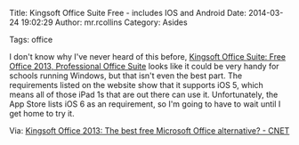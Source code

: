 Title: Kingsoft Office Suite Free - includes IOS and Android
Date: 2014-03-24 19:02:29
Author: mr.rcollins
Category: Asides

Tags: office

I don't know why I've never heard of this before, [Kingsoft Office Suite: Free Office 2013, Professional Office Suite](http://www.kingsoftstore.com/) looks like it could be very handy for schools running Windows, but that isn't even the best part. The requirements listed on the website show that it supports iOS 5, which means all of those iPad 1s that are out there can use it. Unfortunately, the App Store lists iOS 6 as an requirement, so I'm going to have to wait until I get home to try it. 

Via: [Kingsoft Office 2013: The best free Microsoft Office alternative? - CNET](http://www.cnet.com/news/kingsoft-office-2013-the-best-free-microsoft-office-alternative/)